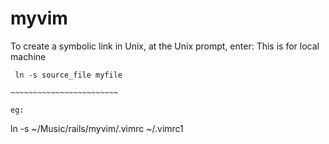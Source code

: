 # myvim


To create a symbolic link in Unix, at the Unix prompt, enter: This is for local machine 
~~~~~~~~~~~~~~~~~~~~~~~~~
 ln -s source_file myfile

~~~~~~~~~~~~~~~~~~~~~~~~

eg:
~~~~~~~~~~~~~~~~~~~~~~~~~~~~~~
ln -s ~/Music/rails/myvim/.vimrc ~/.vimrc1

~~~~~~~~~~~~~~~~~~
